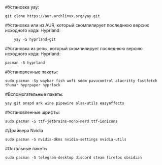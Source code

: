 #Установка yay:

    git clone https://aur.archlinux.org/yay.git

#Установка или из AUR, который скомпилирует последнюю версию исходного кода: Hyprland:

        yay -S hyprland-git

#Установка из репы, который скомпилирует последнюю версию исходного кода: Hyprland:

    pacman -S hyprland

#Установленные пакеты:

  	sudo pacman -Sy waybar fish wofi sddm pavucontrol alacritty fastfetch thunar hyprpaper hyprlock 

#Вспомогательные пакеты:

    yay git snapd ark wine pipewire alsa-utils easyeffects

#Установленные шрифты:

    sudo pacman -S ttf-jetbrains-mono-nerd ttf-ionicons

#Драйвера Nvidia

    sudo pacman -S nvidia-dkms nvidia-settings nvidia-utils

#Остальные пакеты

    sudo pacman -S telegram-desktop discord steam firefox obsidian


